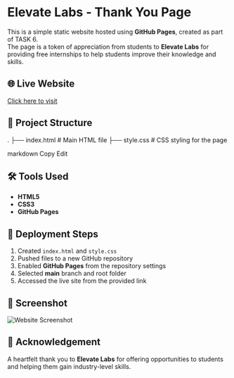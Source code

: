 # Elevate Labs - Thank You Page

This is a simple static website hosted using **GitHub Pages**, created as part of TASK 6.  
The page is a token of appreciation from students to **Elevate Labs** for providing free internships to help students improve their knowledge and skills.

## 🌐 Live Website
[Click here to visit](https://sagarpatade.github.io/devops-task-6-repo/)

## 📂 Project Structure
.
├── index.html # Main HTML file
├── style.css # CSS styling for the page

markdown
Copy
Edit

## 🛠 Tools Used
- **HTML5**
- **CSS3**
- **GitHub Pages**

## 🚀 Deployment Steps
1. Created `index.html` and `style.css`
2. Pushed files to a new GitHub repository
3. Enabled **GitHub Pages** from the repository settings
4. Selected **main** branch and root folder
5. Accessed the live site from the provided link

## 📸 Screenshot
![Website Screenshot](screenshot.png)

## 🙏 Acknowledgement
A heartfelt thank you to **Elevate Labs** for offering opportunities to students and helping them gain industry-level skills.
